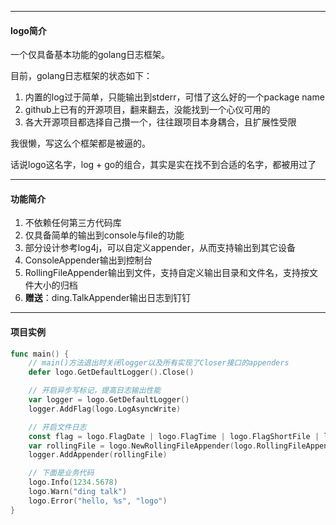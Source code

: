 

-----

#### logo简介

一个仅具备基本功能的golang日志框架。



目前，golang日志框架的状态如下：

1. 内置的log过于简单，只能输出到stderr，可惜了这么好的一个package name
2. github上已有的开源项目，翻来翻去，没能找到一个心仪可用的
3. 各大开源项目都选择自己攢一个，往往跟项目本身耦合，且扩展性受限



我很懒，写这么个框架都是被逼的。



话说logo这名字，log + go的组合，其实是实在找不到合适的名字，都被用过了



---

#### 功能简介



1. 不依赖任何第三方代码库
2. 仅具备简单的输出到console与file的功能
3. 部分设计参考log4j，可以自定义appender，从而支持输出到其它设备
4. ConsoleAppender输出到控制台
5. RollingFileAppender输出到文件，支持自定义输出目录和文件名，支持按文件大小的归档
6. **赠送**：ding.TalkAppender输出日志到钉钉



---

#### 项目实例

```go
func main() {
	// main()方法退出时关闭logger以及所有实现了Closer接口的appenders
	defer logo.GetDefaultLogger().Close()

	// 开启异步写标记，提高日志输出性能
	var logger = logo.GetDefaultLogger()
	logger.AddFlag(logo.LogAsyncWrite)

	// 开启文件日志
	const flag = logo.FlagDate | logo.FlagTime | logo.FlagShortFile | logo.FlagLevel
	var rollingFile = logo.NewRollingFileAppender(logo.RollingFileAppenderArgs{Flag: flag})
	logger.AddAppender(rollingFile)

	// 下面是业务代码
	logo.Info(1234.5678)
	logo.Warn("ding talk")
	logo.Error("hello, %s", "logo")
}
```



